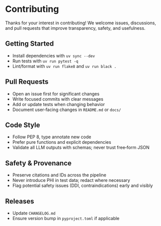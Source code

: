 # Contributing

Thanks for your interest in contributing! We welcome issues, discussions, and pull requests that improve transparency, safety, and usefulness.

## Getting Started

- Install dependencies with `uv sync --dev`
- Run tests with `uv run pytest -q`
- Lint/format with `uv run flake8` and `uv run black .`

## Pull Requests

- Open an issue first for significant changes
- Write focused commits with clear messages
- Add or update tests when changing behavior
- Document user‑facing changes in `README.md` or `docs/`

## Code Style

- Follow PEP 8, type annotate new code
- Prefer pure functions and explicit dependencies
- Validate all LLM outputs with schemas; never trust free‑form JSON

## Safety & Provenance

- Preserve citations and IDs across the pipeline
- Never introduce PHI in test data; redact where necessary
- Flag potential safety issues (DDI, contraindications) early and visibly

## Releases

- Update `CHANGELOG.md`
- Ensure version bump in `pyproject.toml` if applicable

